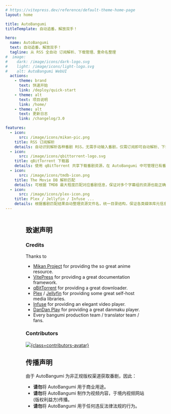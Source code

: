 ```yaml
---
# https://vitepress.dev/reference/default-theme-home-page
layout: home

title: AutoBangumi
titleTemplate: 自动追番，解放双手！

hero:
  name: AutoBangumi
  text: 自动追番，解放双手！
  tagline: 从 RSS 全自动 订阅解析、下载管理、重命名整理
#  image:
#    dark: /image/icons/dark-logo.svg
#    light: /image/icons/light-logo.svg
#    alt: AutoBangumi WebUI
  actions:
    - theme: brand
      text: 快速开始
      link: /deploy/quick-start
    - theme: alt
      text: 项目说明
      link: /home/
    - theme: alt
      text: 更新日志
      link: /changelog/3.0

features:
  - icon:
      src: /image/icons/mikan-pic.png
    title: RSS 订阅解析
    details: 自动识别解析各种番剧 RSS，无需手动输入番剧，仅需订阅即可自动解析、下载、整理。
  - icon:
      src: /image/icons/qbittorrent-logo.svg
    title: qBitTorrent 下载器
    details: 使用 qBitTorrent 共享下载番剧资源，在 AutoBangumi 中可管理已有番剧、下载旧番、删除番剧。
  - icon:
      src: /image/icons/tmdb-icon.png
    title: The Movie DB 解析匹配
    details: 可根据 TMDB 最大程度匹配对应番剧信息，保证对多个字幕组的资源也能正确匹配与解析。
  - icon:
      src: /image/icons/plex-icon.png
    title: Plex / Jellyfin / Infuse ...
    details: 根据番剧匹配结果自动整理资源文件名，统一目录结构，保证各类媒体库元信息刮削成功率。
---
```



<div class="container">
<div class="vp-doc">

## 致谢声明

### Credits
Thanks to 
- [Mikan Project](https://mikanani.me) for providing the so great anime resource.
- [VitePress](https://vitepress.dev) for providing a great documentation framework.
- [qBitTorrent](https://www.qbittorrent.org) for providing a great downloader.
- [Plex](https://www.plex.tv) / [Jellyfin](https://jellyfin.org) for providing some great self-host media libraries.
- [Infuse](https://firecore.com/infuse) for providing an elegant video player.
- [DanDan Play](https://www.dandanplay.com) for providing a great danmaku player.
- Every bangumi production team / translator team / fans.

### Contributors

[
  ![](https://contrib.rocks/image?repo=EstrellaXD/Auto_Bangumi){class=contributors-avatar}
](https://github.com/EstrellaXD/Auto_Bangumi/graphs/contributors)

## 传播声明

由于 AutoBangumi 为非正规版权渠道获取番剧，因此：

- **请勿**将 AutoBangumi 用于商业用途。
- **请勿**将 AutoBangumi 制作为视频内容，于境内视频网站(版权利益方)传播。
- **请勿**将 AutoBangumi 用于任何违反法律法规的行为。

</div>
</div>

<style scoped>
.container {
  display: flex;
  position: relative;
  margin: 0 auto;
  padding: 0 24px;
  /**
   * same as VPHero.vue
   * https://github.com/vuejs/vitepress/blob/v1.0.0-beta.5/src/client/theme-default/components/VPHero.vue#L83
   */
  max-width: 1280px;
}

@media (min-width: 640px) {
  .container {
    padding-inline: 48px;
  }
}

@media (min-width: 960px) {
  .container {
    padding-inline: 64px;
  }
}


.contributors-avatar {
  width: 600px;
}
</style>



